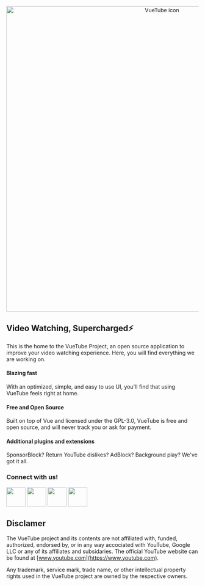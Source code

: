 <p align="center">
  <a href="https://vuetube.app/">
    <img src="https://cdn.discordapp.com/attachments/751596360108605500/980418672331988992/VueTube_Dark.svg" alt="VueTube icon" width="800"/>
  </a>
  </br>
</p>

## Video Watching, Supercharged⚡
This is the home to the VueTube Project, an open source application to improve your video watching experience. Here, you will find everything we are working on.

#### Blazing fast
With an optimized, simple, and easy to use UI, you'll find that using VueTube feels right at home.

#### Free and Open Source
Built on top of Vue and licensed under the GPL-3.0, VueTube is free and open source, and will never track you or ask for payment.

#### Additional plugins and extensions
SponsorBlock? Return YouTube dislikes? AdBlock? Background play? We've got it all.

### Connect with us!
  <a href="https://vuetube.app/discord"><img src="https://cdn.discordapp.com/attachments/751596360108605500/980429224789827594/Discord.svg" height=50/></a>
  <a href="https://reddit.com/r/vuetube"><img src="https://cdn.discordapp.com/attachments/751596360108605500/980429225012121610/Reddit.svg" height=50/></a>
  <a href="https://t.me/vuetube"><img src="https://cdn.discordapp.com/attachments/751596360108605500/980430242210545715/Telegram.svg" height=50/></a>
  <a href="https://twitter.com/VueTubeApp"><img src="https://cdn.discordapp.com/attachments/751596360108605500/980429225427365978/Twitter.svg" height=50/></a>
  
## Disclamer

The VueTube project and its contents are not affiliated with, funded, authorized, endorsed by, or in any way accociated with YouTube, Google LLC or any of its affiliates and subsidaries. The official YouTube website can be found at [www.youtube.com](https://www.youtube.com).

Any trademark, service mark, trade name, or other intellectual property rights used in the VueTube project are owned by the respective owners.
